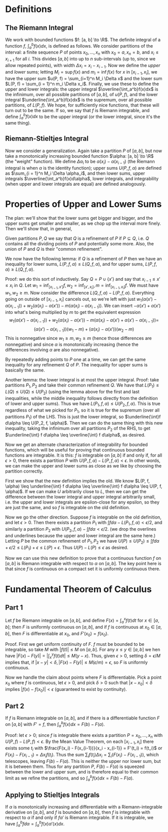 # Definitions
## The Riemann Integral
We work with bounded functions $f: [a, b] \to \R$. The definite integral of a function $f$, $\int_a^b f(x)dx$, is defined as follows. We consider partitions of the interval: a finite sequence $P$ of points $x_0, \dots, x_n$ with $x_0 = a, x_n = b$, and $x_i \leq x_{i+1}$ for all $i$. This divides $[a, b]$ into up to $n$ sub-intervals (up to, since we allow repeated points), with width $\Delta x_i = x_i - x_{i-1}$. Now we define the *upper* and *lower* sums; letting $M_i = \sup f(x)$ and $m_i = \inf f(x)$ for $x$ in $[x_{i-1}, x_i]$, we have the upper sum $u(P, f) = \sum_{i=1}^n M_i \Delta x$ and the lower sum $L(P, f) = \sum_{i = 1}^n m_i \Delta x_i$. Finally, we use these to define the upper and lower integrals: the upper integral $\overline{\int_a^b}f(x)dx$ is the infinimum, over all possible partitions of $[a, b]$, of $u(P, f)$, and the lower integral $\underline{\int_a^b}f(x)dx$ is the supremum, over all possible partitions, of $L(P, f)$. We hope, for sufficiently nice functions, that these will turn out to be the same. If so, we say that $f$ is Riemann integrable, and define $\int_a^b f(x)dx$ to be the upper integral (or the lower integral, since it's the same thing). 

## Riemann-Stieltjes Integral
Now we consider a generalization. Again take a partition $P$ of $[a, b]$, but now take a monotonically increasing bounded function $\alpha: [a, b] \to \R$ (the "weight" function). We define $\Delta \alpha_i$ to be $\alpha(x_i) - \alpha(x_{i-1})$ (the Riemann integral is when $\alpha$ is the identity function); upper sums $U(P, f, \alpha)$ are defined as $\sum_{i = 1}^n M_i \Delta \alpha_i$, and then lower sums, upper integrals $\overline{\int_a^b}f(x)d\alpha$, lower integrals, and integrability (when upper and lower integrals are equal) are defined analogously. 

# Properties of Upper and Lower Sums
The plan: we'll show that the lower sums get bigger and bigger, and the upper sums get smaller and smaller, as we chop up the interval more finely. Then we'll show that, in general, 

Given partitions $P, Q$ we say that $Q$ is a refinement of $P$ if $P \subseteq Q$, i.e. $Q$ contains all the dividing points of $P$ and potentially some more. Also, the union of $P$ and $Q$ is their "common refinement". 

We now have the following lemma: if $Q$ is a refinement of $P$ then we have an inequality for lower sums, $L(P, f, \alpha) \leq L(Q, f, \alpha)$, and for upper sums, $L(P, f, \alpha) \geq L(Q, f, \alpha)$. 

Proof: we do this sort of inductively. Say $Q = P \cup \{x'\}$ and say that $x_{i-1} \leq x' \leq x_i$ in $Q$. Let $w_1 = \inf_{[x_{i-1}, x']} f, w_2 = \inf_{[x', x_i]}, m = \inf_{[x_{i-1}, x_i]}f$. We must have $w_1, w_2 \geq m$. Now consider the difference $L(Q, f, \alpha) - L(P, f, \alpha)$. Everything going on outside of $[x_{i-1}, x_i]$ cancels out, so we're left with just $w_1(\alpha(x') - \alpha(x_{i-1})) + w_2(\alpha(x_i) - \alpha(x')) - m(\alpha(x_i) - \alpha(x_{i-1}))$. We can insert $-\alpha(x') + \alpha(x')$ into what's being multiplied by $m$ to get the equivalent expression $$w_1(\alpha(x') - \alpha(x_{i-1})) + w_2(\alpha(x_i) - \alpha(x')) - m(\alpha(x_i) - \alpha(x') + \alpha(x') - \alpha(x_{i-1}))  = $$$$(\alpha(x') - \alpha(x_{i-1}))(w_1 - m) + (\alpha(x_i) - \alpha(x'))(w_2 - m)$$ This is nonnegative since $w_1 \geq m, w_2 \geq m$ (hence those differences are nonnegative) and since $\alpha$ is monotonically increasing (hence the differences involving $\alpha$ are also nonnegative).

By repeatedly adding points to $P$ one at a time, we can get the same inequality for any refinement $Q$ of $P$. The inequality for upper sums is basically the same.

Another lemma: the lower integral is at most the upper integral. Proof: take partitions $P_1, P_2$ and take their common refinement $Q$. We have that $L(P_1) \leq L(Q) \leq U(Q) \leq U(P_2)$ (using the lemma above for the first and last inequalities, while the middle inequality follows directly from the definition of lower and upper sums). Thus we have $L(P_1, f, \alpha) \leq U(P_2, f, \alpha)$. This is true regardless of what we picked for $P_1$, so it is true for the supremum (over all partitions $P_1$) of the LHS. This is just the lower integral, so $\underline{\int}f d\alpha \leq U(P_2, f, \alpha)$. Then we can do the same thing with this new inequality, taking the infinimum over all partitions $P_2$ of the RHS, to get $\underline{\int} f d\alpha \leq \overline{\int} f d\alpha$, as desired. 

Now we get an alternate characterization of integrability for bounded functions, which will be useful for proving that continuous bounded functions are integrable. It is this: $f$ is integrable on $[a, b]$ if and only if, for all $\epsilon > 0$, there exists a partition $P$ with $U(P, f, \alpha) - L(P, f ,\alpha) < \epsilon$. In other words, we can make the upper and lower sums as close as we like by choosing the partition correctly. 

First we show that the new definition implies the old. We know $L(P, f, \alpha) \leq \underline{\int} f d\alpha \leq \overline{\int} f d\alpha \leq U(P, f, \alpha)$. If we can make $U$ arbitrarily close to $L$, then we can get the difference between the lower integral and upper integral arbitrarily small, i.e. the upper and lower integrals are epsilon-close for any epsilon, so they are just the same, and so $f$ is integrable on the old definition.

Now we go the other direction. Suppose $f$ is integrable on the old definition, and let $\epsilon > 0$. Then there exists a partition $P_1$ with $\int fd\alpha - L(P_1, f, \alpha) < \epsilon/2$, and similarly a partition $P_2$ with $U(P_2, f, \alpha) - \int fd\alpha < \epsilon/2$. (we drop the overlines and underlines because the upper and lower integral are the same here.) Letting $P$ be the common refinement of $P_1, P_2$ we have $U(P) \leq U(P_2) \leq \int f d\alpha + \epsilon/2 \leq L(P_1) + \epsilon \leq L(P) + \epsilon$. Thus $U(P) - L(P) \leq \epsilon$ as desired. 

Now we can use this new definition to prove that a continuous function $f$ on $[a, b]$ is Riemann integrable with respect to $\alpha$ on $[a, b]$. The key point here is that since $f$ is continuous on a compact set it is uniformly continuous there. 


# Fundamental Theorem of Calculus
## Part 1
Let $f$ be Riemann integrable on $[a, b]$, and define $F(x) = \int_a^x f(t)dt$ for $x \in [a, b]$; then $F$ is uniformly continuous on $[a, b]$, and if $f$ is continuous at $x_0 \in [a, b]$, then $F$ is differentiable at $x_0$, and $F'(x_0) = f(x_0)$. 

Proof. First we get uniform continuity of $F$. $f$ must be bounded to be integrable, so take $M$ with $|f(t)| \leq M$ on $[a, b]$. For any $x \leq y \in [a, b]$ we hen have $|F(x) - F(y)| = |\int_x^y f(t)dt| \leq M(y-x)$. Thus, given $\epsilon > 0$, setting $\delta = \epsilon/M$ implies that, if $|x - y| < \delta, |F(x) - F(y)| \leq M(\epsilon/m) = \epsilon$, so $F$ is uniformly continuous.

Now we handle the claim about points where $F$ is differentiable. Pick a point $x_0$ where $f$ is continuous, let $\epsilon > 0$, and pick $\delta > 0$ such that $|x - x_0| < \delta$ implies $|f(x) - f(x_0)| < \epsilon$ (guaranteed to exist by continuity). 

## Part 2
If $f$ is Riemann integrable on $[a, b]$, and if there is a differentiable function $F$ on $[a, b]$ with $F' = f$, then $\int_a^b f(x)dx = F(b) - F(a)$. 

Proof: let $\epsilon > 0$; since $f$ is integrable there exists a partition $P = x_0, \dots, x_n$ with $U(P, f) - L(P, f) < \epsilon$. By the Mean Value Theorem, on each $[x_{i-1}, x_i]$ there exists some $t_i$ with $\frac{F(x_i) - F(x_{i-1})}{x_i - x_{i-1}} = F'(t_i) = f(t_i)$ or $F(x_i) - F(x_{i-1}) = \Delta x_if(t_i)$. Thus the sum $\sum_i f(t_i) \Delta x_i = \sum_i (F(x_i) - F(x_{i-1}))$, which telescopes, leaving $F(b) - F(a)$. This is neither the upper nor lower sum, but it is between them. Thus for any partition $P$, $F(b) - F(a)$ is squeezed between the lower and upper sum, and is therefore equal to their common limit as we refine the partitions, and so $\int_a^b f(x)dx = F(b) - F(a)$. 

## Applying to Stieltjes Integrals
If $\alpha$ is monotonically increasing and differentiable with a Riemann-integrable derivative on $[a, b]$, and $f$ is bounded on $[a, b]$, then $f$ is integrable with respect to $\alpha$ if and only if $f\alpha'$ is Riemann integrable. If it is integrable, we have $\int_a^b fd\alpha = \int_a^b f(x)\alpha'(x)dx$. 

